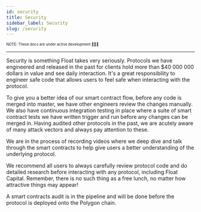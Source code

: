 ```yaml
---
id: security
title: Security
sidebar_label: Security
slug: /security
---
```


<sub><sup> NOTE: These docs are under active development 👷‍♀️👷 </sup></sub>

---

Security is something Float takes very seriously. Protocols we have engineered and released in the past for clients hold more than $40 000 000 dollars in value and see daily interaction. It's a great responsibility to engineer safe code that allows users to feel safe when interacting with the protocol.

To give you a better idea of our smart contract flow, before any code is merged into master, we have other engineers review the changes manually. We also have continuous integration testing in place where a suite of smart contract tests we have written trigger and run before any changes can be merged in. Having audited other protocols in the past, we are acutely aware of many attack vectors and always pay attention to these.

We are in the process of recording videos where we deep dive and talk through the smart contracts to help give users a better understanding of the underlying protocol.

We recommend all users to always carefully review protocol code and do detailed research before interacting with any protocol, including Float Capital. Remember, there is no such thing as a free lunch, no matter how attractive things may appear!

A smart contracts audit is in the pipeline and will be done before the protocol is deployed onto the Polygon chain.

<!-- Float has been engineered with long term sustainability in mind. -->
